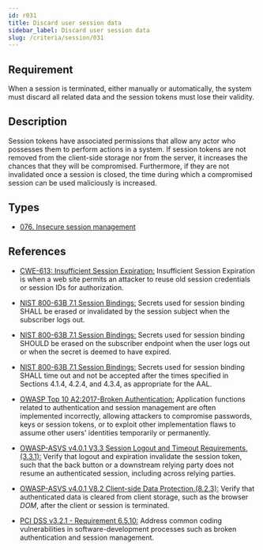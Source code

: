 ```yaml
---
id: r031
title: Discard user session data
sidebar_label: Discard user session data
slug: /criteria/session/031
---
```


## Requirement

When a session is terminated,
either manually or automatically,
the system must discard all related data
and the session tokens
must lose their validity.

## Description

Session tokens have associated permissions
that allow any actor who possesses them
to perform actions in a system.
If session tokens are not removed
from the client-side storage
nor from the server,
it increases the chances
that they will be compromised.
Furthermore,
if they are not invalidated
once a session is closed,
the time during which a compromised session
can be used maliciously
is increased.

## Types

- [076. Insecure session management](/types/076)

## References

- [CWE-613: Insufficient Session Expiration:](https://cwe.mitre.org/data/definitions/613.html)
Insufficient Session Expiration
is when a web site permits
an attacker to reuse old session credentials
or session IDs for authorization.

- [NIST 800-63B 7.1 Session Bindings:](https://pages.nist.gov/800-63-3/sp800-63b.html)
Secrets used for session binding
SHALL be erased or invalidated
by the session subject
when the subscriber logs out.

- [NIST 800-63B 7.1 Session Bindings:](https://pages.nist.gov/800-63-3/sp800-63b.html)
Secrets used for session binding
SHOULD be erased on the subscriber endpoint
when the user logs out
or when the secret
is deemed to have expired.

- [NIST 800-63B 7.1 Session Bindings:](https://pages.nist.gov/800-63-3/sp800-63b.html)
Secrets used for session binding
SHALL time out and not be accepted
after the times specified
in Sections 4.1.4, 4.2.4, and 4.3.4,
as appropriate for the AAL.

- [OWASP Top 10 A2:2017-Broken Authentication:](https://owasp.org/www-project-top-ten/OWASP_Top_Ten_2017/Top_10-2017_A2-Broken_Authentication)
Application functions related to
authentication and session management
are often implemented incorrectly,
allowing attackers to compromise passwords,
keys or session tokens,
or to exploit other implementation flaws
to assume other users' identities
temporarily or permanently.

- [OWASP-ASVS v4.0.1 V3.3 Session Logout and Timeout Requirements.(3.3.1):](https://owasp.org/www-pdf-archive/OWASP_Application_Security_Verification_Standard_4.0-en.pdf)
Verify that logout and expiration
invalidate the session token,
such that the back button
or a downstream relying party does not resume
an authenticated session,
including across relying parties.

- [OWASP-ASVS v4.0.1 V8.2 Client-side Data Protection.(8.2.3):](https://owasp.org/www-pdf-archive/OWASP_Application_Security_Verification_Standard_4.0-en.pdf)
Verify that authenticated data
is cleared from client storage,
such as the browser *DOM*,
after the client or session is terminated.

- [PCI DSS v3.2.1 - Requirement 6.5.10:](https://www.pcisecuritystandards.org/documents/PCI_DSS_v3-2-1.pdf)
Address common coding vulnerabilities
in software-development processes
such as broken authentication
and session management.
